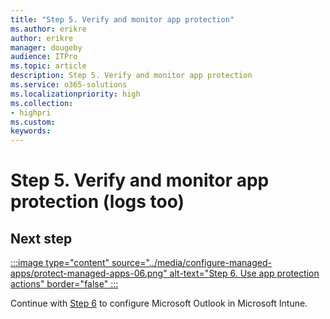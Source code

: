 ```yaml
---
title: "Step 5. Verify and monitor app protection"
ms.author: erikre
author: erikre
manager: dougeby
audience: ITPro
ms.topic: article
description: Step 5. Verify and monitor app protection
ms.service: o365-solutions
ms.localizationpriority: high
ms.collection:
- highpri
ms.custom:
keywords:
---
```


# Step 5. Verify and monitor app protection (logs too)




## Next step

[:::image type="content" source="../media/configure-managed-apps/protect-managed-apps-06.png" alt-text="Step 6. Use app protection actions" border="false" :::](apps-protect-step-6.md)

Continue with [Step 6](apps-protect-step-6.md) to configure Microsoft Outlook in Microsoft Intune.
